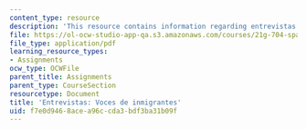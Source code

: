 ```yaml
---
content_type: resource
description: 'This resource contains information regarding entrevistas: voces de inmigrantes.'
file: https://ol-ocw-studio-app-qa.s3.amazonaws.com/courses/21g-704-spanish-iv-spring-2005/f7e0d9468acea96ccda3bdf3ba31b09f_MIT21G_704S05_vocesinmigra.pdf
file_type: application/pdf
learning_resource_types:
- Assignments
ocw_type: OCWFile
parent_title: Assignments
parent_type: CourseSection
resourcetype: Document
title: 'Entrevistas: Voces de inmigrantes'
uid: f7e0d946-8ace-a96c-cda3-bdf3ba31b09f
---
```

